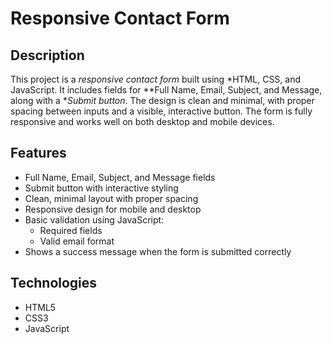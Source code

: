 # Responsive Contact Form

## Description
This project is a *responsive contact form* built using *HTML, CSS, and JavaScript. It includes fields for **Full Name, Email, Subject, and Message, along with a **Submit button*. The design is clean and minimal, with proper spacing between inputs and a visible, interactive button. The form is fully responsive and works well on both desktop and mobile devices.

## Features
- Full Name, Email, Subject, and Message fields
- Submit button with interactive styling
- Clean, minimal layout with proper spacing
- Responsive design for mobile and desktop
- Basic validation using JavaScript:
  - Required fields
  - Valid email format
- Shows a success message when the form is submitted correctly

## Technologies
- HTML5
- CSS3
- JavaScript
